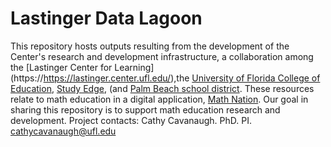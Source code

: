 # Lastinger Data Lagoon
This repository hosts outputs resulting from the development of the Center's research and development infrastructure, a collaboration among the [Lastinger Center for Learning] (https://https://lastinger.center.ufl.edu/),the [University of Florida College of Education](https://education.ufl.edu/), [Study Edge](https://studyedge.com/), (and [Palm Beach school district](https://www.palmbeachschools.org/).
These resources relate to math education in a digital application, [Math Nation](https://www.mathnation.com/). Our goal in sharing this repository is to support math education research and development.
Project contacts:
Cathy Cavanaugh. PhD. PI. cathycavanaugh@ufl.edu
